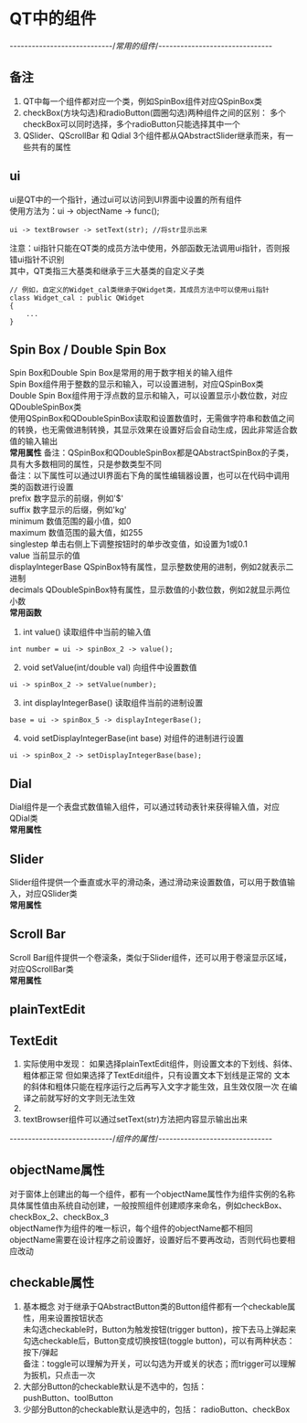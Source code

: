 # QT中的组件

----------------------------/*常用的组件*/-------------------------------

## 备注
1. QT中每一个组件都对应一个类，例如SpinBox组件对应QSpinBox类
2. checkBox(方块勾选)和radioButton(圆圈勾选)两种组件之间的区别：
多个checkBox可以同时选择，多个radioButton只能选择其中一个  
3. QSlider、QScrollBar 和 Qdial 3个组件都从QAbstractSlider继承而来，有一些共有的属性  

## ui
ui是QT中的一个指针，通过ui可以访问到UI界面中设置的所有组件  
使用方法为：ui -> objectName -> func();
```
ui -> textBrowser -> setText(str); //将str显示出来
```
注意：ui指针只能在QT类的成员方法中使用，外部函数无法调用ui指针，否则报错ui指针不识别  
其中，QT类指三大基类和继承于三大基类的自定义子类  
```
// 例如，自定义的Widget_cal类继承于QWidget类，其成员方法中可以使用ui指针
class Widget_cal : public QWidget
{
	...
}
```


## Spin Box / Double Spin Box
Spin Box和Double Spin Box是常用的用于数字相关的输入组件  
Spin Box组件用于整数的显示和输入，可以设置进制，对应QSpinBox类  
Double Spin Box组件用于浮点数的显示和输入，可以设置显示小数位数，对应QDoubleSpinBox类  
使用QSpinBox和QDoubleSpinBox读取和设置数值时，无需做字符串和数值之间的转换，也无需做进制转换，其显示效果在设置好后会自动生成，因此非常适合数值的输入输出  
**常用属性**
备注：QSpinBox和QDoubleSpinBox都是QAbstractSpinBox的子类，具有大多数相同的属性，只是参数类型不同  
备注：以下属性可以通过UI界面右下角的属性编辑器设置，也可以在代码中调用类的函数进行设置  
prefix		数字显示的前缀，例如'$'  
suffix		数字显示的后缀，例如'kg'  
minimum		数值范围的最小值，如0  
maximum		数值范围的最大值，如255  
singlestep	单击右侧上下调整按钮时的单步改变值，如设置为1或0.1  
value		当前显示的值  
displaylntegerBase	QSpinBox特有属性，显示整数使用的进制，例如2就表示二进制  
decimals	QDoubleSpinBox特有属性，显示数值的小数位数，例如2就显示两位小数  
**常用函数**
1. int value() 
读取组件中当前的输入值  
```
int number = ui -> spinBox_2 -> value();
```
2. void setValue(int/double val)
向组件中设置数值  
```
ui -> spinBox_2 -> setValue(number);
```
3. int displayIntegerBase()
读取组件当前的进制设置  
```
base = ui -> spinBox_5 -> displayIntegerBase();
```
4. void setDisplayIntegerBase(int base)
对组件的进制进行设置  
```
ui -> spinBox_2 -> setDisplayIntegerBase(base);
```


## Dial
Dial组件是一个表盘式数值输入组件，可以通过转动表针来获得输入值，对应QDial类  
**常用属性**


## Slider
Slider组件提供一个垂直或水平的滑动条，通过滑动来设置数值，可以用于数值输入，对应QSlider类  
**常用属性**


## Scroll Bar
Scroll Bar组件提供一个卷滚条，类似于Slider组件，还可以用于卷滚显示区域，对应QScrollBar类  
**常用属性**


## plainTextEdit

## TextEdit



1. 实际使用中发现：
如果选择plainTextEdit组件，则设置文本的下划线、斜体、粗体都正常
但如果选择了TextEdit组件，只有设置文本下划线是正常的
文本的斜体和粗体只能在程序运行之后再写入文字才能生效，且生效仅限一次
在编译之前就写好的文字则无法生效
2. 
3. textBrowser组件可以通过setText(str)方法把内容显示输出出来  


----------------------------/*组件的属性*/-------------------------------

## objectName属性
对于窗体上创建出的每一个组件，都有一个objectName属性作为组件实例的名称  
具体属性值由系统自动创建，一般按照组件创建顺序来命名，例如checkBox、checkBox_2、checkBox_3  
objectName作为组件的唯一标识，每个组件的objectName都不相同  
objectName需要在设计程序之前设置好，设置好后不要再改动，否则代码也要相应改动  


## checkable属性
1. 基本概念
对于继承于QAbstractButton类的Button组件都有一个checkable属性，用来设置按钮状态  
未勾选checkable时，Button为触发按钮(trigger button)，按下去马上弹起来  
勾选checkable后，Button变成切换按钮(toggle button)，可以有两种状态：按下/弹起  
备注：toggle可以理解为开关，可以勾选为开或关的状态；而trigger可以理解为扳机，只点击一次  
2. 大部分Button的checkable默认是不选中的，包括：  
pushButton、toolButton  
3. 少部分Button的checkable默认是选中的，包括： 
radioButton、checkBox  